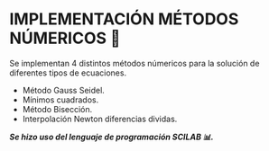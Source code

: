 # IMPLEMENTACIÓN MÉTODOS NÚMERICOS :triangular_ruler:

Se implementan 4 distintos métodos númericos para la solución de diferentes tipos de ecuaciones.

* Método Gauss Seidel.
* Mínimos cuadrados.
* Método Bisección.
* Interpolación Newton diferencias dividas.

 ***Se hizo uso del lenguaje de programación SCILAB :bar_chart:.***


